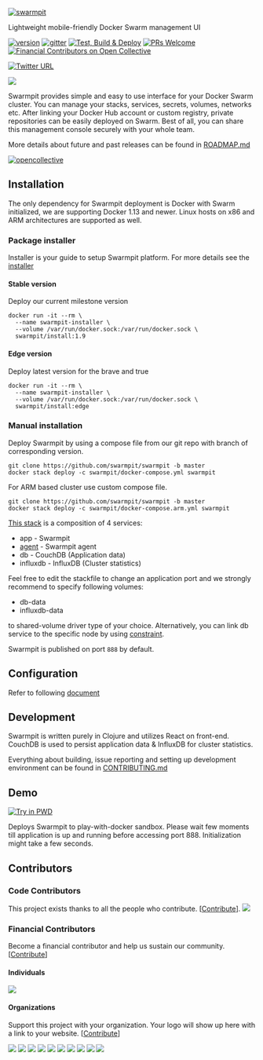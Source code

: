 [![swarmpit](https://raw.githubusercontent.com/swarmpit/swarmpit/master/resources/public/img/logo.svg?sanitize=true)](https://swarmpit.io)

Lightweight mobile-friendly Docker Swarm management UI

[![version](https://img.shields.io/github/release-pre/swarmpit/swarmpit.svg)](https://github.com/swarmpit/swarmpit/releases) 
[![gitter](https://badges.gitter.im/trezor/community.svg)](https://gitter.im/swarmpit_io/swarmpit)
[![Test, Build & Deploy](https://github.com/swarmpit/swarmpit/actions/workflows/build.yml/badge.svg)](https://github.com/swarmpit/swarmpit/actions/workflows/build.yml)
[![PRs Welcome](https://img.shields.io/badge/PRs-welcome-brightgreen.svg)](https://github.com/swarmpit/swarmpit/pulls)
[![Financial Contributors on Open Collective](https://opencollective.com/swarmpit/all/badge.svg?label=financial+contributors)](https://opencollective.com/swarmpit) 

[![Twitter URL](https://img.shields.io/twitter/url/https/twitter.com/fold_left.svg?style=social&label=Follow%20%40swarmpit_io)](https://twitter.com/swarmpit_io)

<img src="https://raw.githubusercontent.com/swarmpit/swarmpit/master/resources/public/imac.png">

Swarmpit provides simple and easy to use interface for your Docker Swarm cluster. You can manage your stacks, services, secrets, volumes, networks etc. After linking your Docker Hub account or custom registry, private repositories can be easily deployed on Swarm. Best of all, you can share this management console securely with your whole team.

More details about future and past releases can be found in [ROADMAP.md](ROADMAP.md)

[![opencollective](https://opencollective.com/swarmpit/tiers/backers.svg?avatarHeight=50)](https://opencollective.com/swarmpit)

## Installation

The only dependency for Swarmpit deployment is Docker with Swarm initialized, we are supporting Docker 1.13 and newer. Linux hosts on x86 and ARM architectures are supported as well.

### Package installer
Installer is your guide to setup Swarmpit platform. For more details see the [installer](https://github.com/swarmpit/installer)

#### Stable version
Deploy our current milestone version

```
docker run -it --rm \
  --name swarmpit-installer \
  --volume /var/run/docker.sock:/var/run/docker.sock \
  swarmpit/install:1.9
```

#### Edge version
Deploy latest version for the brave and true

```
docker run -it --rm \
  --name swarmpit-installer \
  --volume /var/run/docker.sock:/var/run/docker.sock \
  swarmpit/install:edge
```
### Manual installation
Deploy Swarmpit by using a compose file from our git repo with branch of corresponding version.

```
git clone https://github.com/swarmpit/swarmpit -b master
docker stack deploy -c swarmpit/docker-compose.yml swarmpit
```

For ARM based cluster use custom compose file.

```
git clone https://github.com/swarmpit/swarmpit -b master
docker stack deploy -c swarmpit/docker-compose.arm.yml swarmpit
```

[This stack](docker-compose.yml) is a composition of 4 services:

* app - Swarmpit
* [agent](https://github.com/swarmpit/agent) - Swarmpit agent
* db - CouchDB (Application data)
* influxdb - InfluxDB (Cluster statistics)

Feel free to edit the stackfile to change an application port and we strongly recommend to specify following volumes:

* db-data 
* influxdb-data 

to shared-volume driver type of your choice. Alternatively, you can link db service to the specific node by using [constraint](https://docs.docker.com/compose/compose-file/#placement).

Swarmpit is published on port `888` by default.

## Configuration

Refer to following [document](https://github.com/swarmpit/swarmpit/blob/master/doc/configuration.md) 

## Development

Swarmpit is written purely in Clojure and utilizes React on front-end. CouchDB is used to persist application data & InfluxDB for cluster statistics.

Everything about building, issue reporting and setting up development environment can be found in [CONTRIBUTING.md](CONTRIBUTING.md)

## Demo

[![Try in PWD](https://cdn.rawgit.com/play-with-docker/stacks/cff22438/assets/images/button.png)](http://play-with-docker.com?stack=https://raw.githubusercontent.com/swarmpit/swarmpit/master/docker-compose.yml) 

Deploys Swarmpit to play-with-docker sandbox. Please wait few moments till application is up and running before accessing
port 888. Initialization might take a few seconds.

## Contributors

### Code Contributors

This project exists thanks to all the people who contribute. [[Contribute](CONTRIBUTING.md)].
<a href="https://github.com/swarmpit/swarmpit/graphs/contributors"><img src="https://opencollective.com/swarmpit/contributors.svg?width=890&button=false" /></a>

### Financial Contributors

Become a financial contributor and help us sustain our community. [[Contribute](https://opencollective.com/swarmpit/contribute)]

#### Individuals

<a href="https://opencollective.com/swarmpit"><img src="https://opencollective.com/swarmpit/individuals.svg?width=890"></a>

#### Organizations

Support this project with your organization. Your logo will show up here with a link to your website. [[Contribute](https://opencollective.com/swarmpit/contribute)]

<a href="https://opencollective.com/swarmpit/organization/0/website"><img src="https://opencollective.com/swarmpit/organization/0/avatar.svg"></a>
<a href="https://opencollective.com/swarmpit/organization/1/website"><img src="https://opencollective.com/swarmpit/organization/1/avatar.svg"></a>
<a href="https://opencollective.com/swarmpit/organization/2/website"><img src="https://opencollective.com/swarmpit/organization/2/avatar.svg"></a>
<a href="https://opencollective.com/swarmpit/organization/3/website"><img src="https://opencollective.com/swarmpit/organization/3/avatar.svg"></a>
<a href="https://opencollective.com/swarmpit/organization/4/website"><img src="https://opencollective.com/swarmpit/organization/4/avatar.svg"></a>
<a href="https://opencollective.com/swarmpit/organization/5/website"><img src="https://opencollective.com/swarmpit/organization/5/avatar.svg"></a>
<a href="https://opencollective.com/swarmpit/organization/6/website"><img src="https://opencollective.com/swarmpit/organization/6/avatar.svg"></a>
<a href="https://opencollective.com/swarmpit/organization/7/website"><img src="https://opencollective.com/swarmpit/organization/7/avatar.svg"></a>
<a href="https://opencollective.com/swarmpit/organization/8/website"><img src="https://opencollective.com/swarmpit/organization/8/avatar.svg"></a>
<a href="https://opencollective.com/swarmpit/organization/9/website"><img src="https://opencollective.com/swarmpit/organization/9/avatar.svg"></a>
